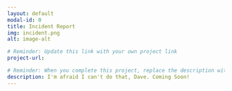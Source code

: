 ```yaml
---
layout: default
modal-id: 0
title: Incident Report
img: incident.png
alt: image-alt

# Reminder: Update this link with your own project link
project-url: 

# Reminder: When you complete this project, replace the description with "Identified DDoS attack, scope of incident, potential network vulnerabilities and protection measures, and properly documented analysis and recovery plans in order to restore normal operations and maintain alignment with NIST CSF best practices."
description: I'm afraid I can't do that, Dave. Coming Soon!
---
```

